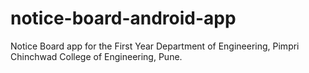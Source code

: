# notice-board-android-app
Notice Board app for the First Year Department of Engineering, Pimpri Chinchwad College of Engineering, Pune.
